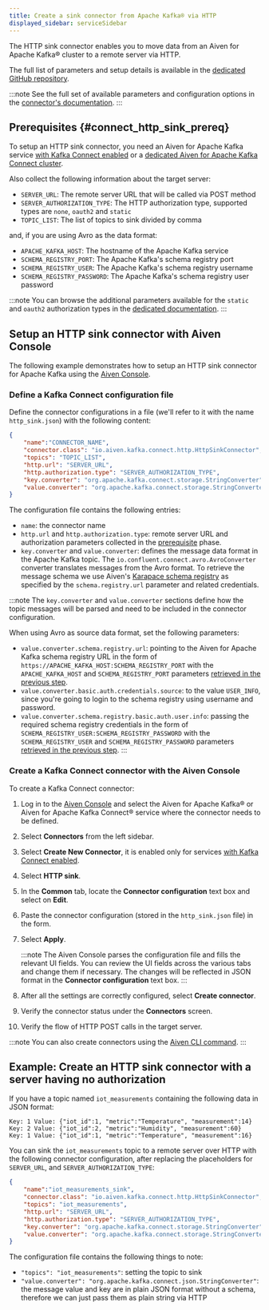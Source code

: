 ```yaml
---
title: Create a sink connector from Apache Kafka® via HTTP
displayed_sidebar: serviceSidebar
---
```


The HTTP sink connector enables you to move data from an Aiven for Apache Kafka® cluster to a remote server via HTTP.

The full list of parameters and setup details is available in the [dedicated GitHub repository](https://github.com/aiven/http-connector-for-apache-kafka/).

:::note
See the full set of available parameters and configuration
options in the [connector's
documentation](https://github.com/aiven/aiven-kafka-connect-http).
:::

## Prerequisites {#connect_http_sink_prereq}

To setup an HTTP sink connector, you need an Aiven for Apache Kafka
service [with Kafka Connect enabled](enable-connect) or a
[dedicated Aiven for Apache Kafka Connect cluster](/docs/products/kafka/kafka-connect/get-started#apache_kafka_connect_dedicated_cluster).

Also collect the following information about the
target server:

-   `SERVER_URL`: The remote server URL that will be called via POST
    method
-   `SERVER_AUTHORIZATION_TYPE`: The HTTP authorization type, supported
    types are `none`, `oauth2` and `static`
-   `TOPIC_LIST`: The list of topics to sink divided by comma

and, if you are using Avro as the data format:

-   `APACHE_KAFKA_HOST`: The hostname of the Apache Kafka service
-   `SCHEMA_REGISTRY_PORT`: The Apache Kafka's schema registry port
-   `SCHEMA_REGISTRY_USER`: The Apache Kafka's schema registry username
-   `SCHEMA_REGISTRY_PASSWORD`: The Apache Kafka's schema registry user
    password

:::note
You can browse the additional parameters available for the `static` and
`oauth2` authorization types in the [dedicated
documentation](https://github.com/aiven/http-connector-for-apache-kafka/blob/main/docs/sink-connector-config-options.rst).
:::

## Setup an HTTP sink connector with Aiven Console

The following example demonstrates how to setup an HTTP sink connector
for Apache Kafka using the [Aiven Console](https://console.aiven.io/).

### Define a Kafka Connect configuration file

Define the connector configurations in a file (we'll refer to it with
the name `http_sink.json`) with the following content:

```json
{
    "name":"CONNECTOR_NAME",
    "connector.class": "io.aiven.kafka.connect.http.HttpSinkConnector",
    "topics": "TOPIC_LIST",
    "http.url": "SERVER_URL",
    "http.authorization.type": "SERVER_AUTHORIZATION_TYPE",
    "key.converter": "org.apache.kafka.connect.storage.StringConverter",
    "value.converter": "org.apache.kafka.connect.storage.StringConverter"
}
```

The configuration file contains the following entries:

-   `name`: the connector name
-   `http.url` and `http.authorization.type`: remote server URL and
    authorization parameters collected in the
    [prerequisite](/docs/products/kafka/kafka-connect/howto/http-sink#connect_http_sink_prereq) phase.
-   `key.converter` and `value.converter`: defines the message data
    format in the Apache Kafka topic. The
    `io.confluent.connect.avro.AvroConverter` converter translates
    messages from the Avro format. To retrieve the message schema we use
    Aiven's [Karapace schema
    registry](https://github.com/aiven/karapace) as specified by the
    `schema.registry.url` parameter and related credentials.

:::note
The `key.converter` and `value.converter` sections define how the topic
messages will be parsed and need to be included in the connector
configuration.

When using Avro as source data format, set the following
parameters:

-   `value.converter.schema.registry.url`: pointing to the Aiven for
    Apache Kafka schema registry URL in the form of
    `https://APACHE_KAFKA_HOST:SCHEMA_REGISTRY_PORT` with the
    `APACHE_KAFKA_HOST` and `SCHEMA_REGISTRY_PORT` parameters
    [retrieved in the previous step](/docs/products/kafka/kafka-connect/howto/http-sink#connect_http_sink_prereq).
-   `value.converter.basic.auth.credentials.source`: to the value
    `USER_INFO`, since you're going to login to the schema registry
    using username and password.
-   `value.converter.schema.registry.basic.auth.user.info`: passing the
    required schema registry credentials in the form of
    `SCHEMA_REGISTRY_USER:SCHEMA_REGISTRY_PASSWORD` with the
    `SCHEMA_REGISTRY_USER` and `SCHEMA_REGISTRY_PASSWORD` parameters
    [retrieved in the previous step](/docs/products/kafka/kafka-connect/howto/http-sink#connect_http_sink_prereq).
:::

### Create a Kafka Connect connector with the Aiven Console

To create a Kafka Connect connector:

1.  Log in to the [Aiven Console](https://console.aiven.io/) and select
    the Aiven for Apache Kafka® or Aiven for Apache Kafka Connect®
    service where the connector needs to be defined.

2.  Select **Connectors** from the left sidebar.

3.  Select **Create New Connector**, it is enabled only for
    services
    [with Kafka Connect enabled](enable-connect).

4.  Select **HTTP sink**.

5.  In the **Common** tab, locate the **Connector configuration** text
    box and select on **Edit**.

6.  Paste the connector configuration (stored in the `http_sink.json`
    file) in the form.

7.  Select **Apply**.

    :::note
    The Aiven Console parses the configuration file and fills the
    relevant UI fields. You can review the UI fields across the various
    tabs and change them if necessary. The changes will be reflected in
    JSON format in the **Connector configuration** text box.
    :::

8.  After all the settings are correctly configured, select **Create
    connector**.

9.  Verify the connector status under the **Connectors** screen.

10. Verify the flow of HTTP POST calls in the target server.

:::note
You can also create connectors using the
[Aiven CLI command](/docs/tools/cli/service/connector#avn_service_connector_create).
:::

## Example: Create an HTTP sink connector with a server having no authorization

If you have a topic named `iot_measurements` containing the following
data in JSON format:

```
Key: 1 Value: {"iot_id":1, "metric":"Temperature", "measurement":14}
Key: 2 Value: {"iot_id":2, "metric":"Humidity", "measurement":60}
Key: 1 Value: {"iot_id":1, "metric":"Temperature", "measurement":16}
```

You can sink the `iot_measurements` topic to a remote server over HTTP
with the following connector configuration, after replacing the
placeholders for `SERVER_URL`, and `SERVER_AUTHORIZATION_TYPE`:

```json
{
    "name":"iot_measurements_sink",
    "connector.class": "io.aiven.kafka.connect.http.HttpSinkConnector",
    "topics": "iot_measurements",
    "http.url": "SERVER_URL",
    "http.authorization.type": "SERVER_AUTHORIZATION_TYPE",
    "key.converter": "org.apache.kafka.connect.storage.StringConverter",
    "value.converter": "org.apache.kafka.connect.storage.StringConverter"
}
```

The configuration file contains the following things to note:

-   `"topics": "iot_measurements"`: setting the topic to sink
-   `"value.converter": "org.apache.kafka.connect.json.StringConverter"`:
    the message value and key are in plain JSON format without a schema,
    therefore we can just pass them as plain string via HTTP
